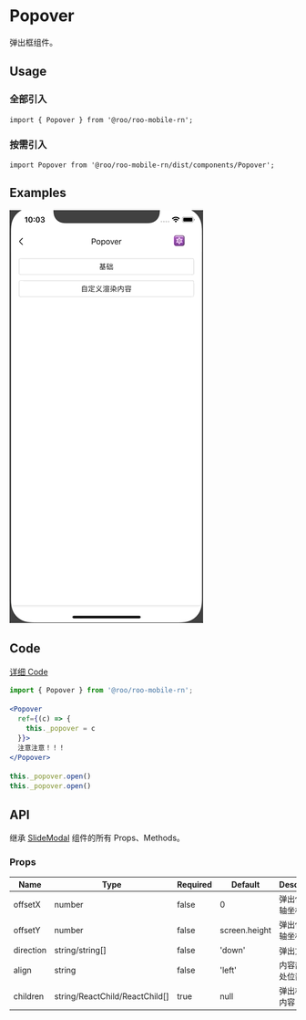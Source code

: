 # Popover

弹出框组件。

## Usage

### 全部引入
```
import { Popover } from '@roo/roo-mobile-rn';
```

### 按需引入
```
import Popover from '@roo/roo-mobile-rn/dist/components/Popover';
```

## Examples

![image](../images/Popover/1.gif)

## Code
[详细 Code](https://github.com/Meituan-Dianping/beeshell/tree/master/examples/Popover/index.tsx)

```jsx
import { Popover } from '@roo/roo-mobile-rn';

<Popover
  ref={(c) => {
    this._popover = c
  }}>
  注意注意！！！
</Popover>

this._popover.open()
this._popover.open()
```

## API

继承 [SlideModal](./SlideModal.md) 组件的所有 Props、Methods。

### Props

| Name | Type | Required | Default | Description |
| ---- | ---- | ---- | ---- | ---- |
| offsetX | number | false | 0 | 弹出位置 X 轴坐标 |
| offsetY | number | false | screen.height | 弹出位置 Y 轴坐标 |
| direction | string/string[] | false | 'down' | 弹出方向 |
| align | string | false | 'left' | 内容部分所处位置 |
| children | string/ReactChild/ReactChild[] | true | null | 弹出框展示内容 |